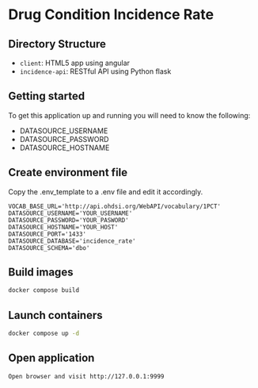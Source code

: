 # Drug Condition Incidence Rate

## Directory Structure

* `client`: HTML5 app using angular
* `incidence-api`: RESTful API using Python flask

## Getting started
To get this application up and running you will need to know the following:
* DATASOURCE_USERNAME
* DATASOURCE_PASSWORD
* DATASOURCE_HOSTNAME

## Create environment file
Copy the .env_template to a .env file and edit it accordingly.
```
VOCAB_BASE_URL='http://api.ohdsi.org/WebAPI/vocabulary/1PCT'
DATASOURCE_USERNAME='YOUR_USERNAME'
DATASOURCE_PASSWORD='YOUR_PASWORD'
DATASOURCE_HOSTNAME='YOUR_HOST'
DATASOURCE_PORT='1433'
DATASOURCE_DATABASE='incidence_rate'
DATASOURCE_SCHEMA='dbo'
```


## Build images
```sh
docker compose build
```
## Launch containers
```sh 
docker compose up -d
```

## Open application
```sh
Open browser and visit http://127.0.0.1:9999
```